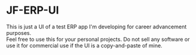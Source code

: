 # JF-ERP-UI
This is just a UI of a test ERP app I'm developing for career advancement purposes.  
Feel free to use this for your personal projects. Do not sell any software or use it for commercial use if the UI is a copy-and-paste of mine. 
